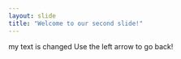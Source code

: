 ```yaml
---
layout: slide
title: "Welcome to our second slide!"
---
```

my text is changed
Use the left arrow to go back!
